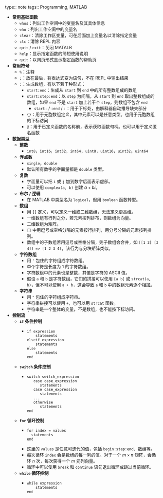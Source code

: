 type:: note
tags:: Programming, MATLAB

- **常用基础函数**
	- `whos`：列出工作空间中的变量名及其具体信息
	- `who`：列出工作空间中的变量名
	- `clear`：清除工作区变量，可在后面加上变量名以清除指定变量
	- `clc`：清除 REPL 内容
	- `quit` / `exit`：关闭 MATALB
	- `help`：显示指定函数的简短使用说明
	- `quit`：以网页形式显示指定函数的帮助页
- **常用符号**
	- `%`：注释
	- `;`：放在最后，将表达式变为语句，不在 REPL 中输出结果
	- `:`：生成数组，有以下若干种形式：
		- `start:end`：生成从 `start` 到 `end` 中的所有整数组成的数组
		- `start:step:end`：以 `step` 为间隔，从 `start` 到 `end` 取出整数组成的数组，如果 `end` 不是 `start` 加上若干个 `step`，则数组不包含 `end`
			- `start:` / `:end` / `:`：用于下标处，由解释器自动推导缺失部分
		- `{}`：用于元胞数组定义，其中元素可以是任意类型。也用于元胞数组的下标访问
		- `@`：用于已定义函数的名称前，表示获取函数句柄。也可以用于定义匿名函数
- **数据类型**
	- **整数**
		- `int8`，`int16`，`int32`，`int64`，`uint8`，`uint16`，`uint32`，`uint64`
	- **浮点数**
		- `single`，`double`
		- 默认所有数字的字面量都是 `double` 类型。
	- **复数**
		- 字面量可以把 `i` 或 `j` 加到数字后面表示虚部。
		- 可以使用 `complex(a, b)` 创建 $a+bi$。
	- **布尔 / 逻辑**
		- 在 MATLAB 中类型名为 `logical`，但用 `boolean` 函数转型。
	- **数组**
		- 用 `[]` 定义，可以定义一维或二维数组，无法定义更高维。
		- 一维数组有行列之分，若元素按列排布，则数组为向量。
		- 二维数组为矩阵。
		- `[]` 中用逗号或空格分隔的元素按行排列，用分号分隔的元素按列排列。
		- 数组中的子数组若用逗号或空格分隔，则子数组会合并，如 `[[1 2] [3 4]] => [1 2 3 4]`，该行为与分块矩阵类似。
	- **字符数组**
		- 用 `'` 包住的字符组成字符数组。
		- 单个字符是长度为 1 的字符数组。
		- 字符数组中的元素也是整数，其值是字符的 ASCII 值。
		- 假设 `a` 和 `b` 是字符数组，它们的拼接可以使用 `[a b]` 或 `strcat(a, b)`，但不可以使用 `a + b`，这会导致 `a` 和 `b` 中的数组元素逐个相加。
	- **字符串**
		- 用 `"` 包住的字符组成字符串。
		- 字符串拼接可以使用 `+`，也可以用 `strcat` 函数。
		- 字符串是一个整体的变量，不是数组，也不能按下标访问。
- **控制流**
	- **`if` 条件控制**
		- ```
		  if expression
		      statements
		  elseif expression
		      statements
		  else
		      statements
		  end
		  ```
	- **`switch` 条件控制**
		- ```
		  switch switch_expression
		     case case_expression
		        statements
		     case case_expression
		        statements
		     ...
		     otherwise
		        statements
		  end
		  ```
	- **`for`  循环控制**
		- ```
		  for index = values
		  	statements
		  end
		  ```
		- 这里的 `values` 是任意可迭代的值，包括 `begin:step:end`、数组等。
		- 每次循环 `index` 会是数组的每一列的值。对于一个 $m\times n$ 矩阵，会循环 $n$ 次，每次获得一个 $m$ 元列向量。
		- 循环中可以使用 `break` 和 `continue` 语句退出循环或跳过当前循环。
	- **`while` 循环控制**
		- ```
		  while expression
		      statements
		  end
		  ```